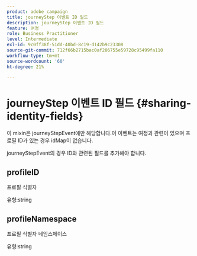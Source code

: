 ```yaml
---
product: adobe campaign
title: journeyStep 이벤트 ID 필드
description: journeyStep 이벤트 ID 필드
feature: 여정
role: Business Practitioner
level: Intermediate
exl-id: 9c0ff38f-51dd-40bd-8c19-d142b9c23308
source-git-commit: 712f66b2715bac0af206755e59728c95499fa110
workflow-type: tm+mt
source-wordcount: '60'
ht-degree: 21%

---
```


# journeyStep 이벤트 ID 필드 {#sharing-identity-fields}

이 mixin은 journeyStepEvent에만 해당합니다.이 이벤트는 여정과 관련이 있으며 프로필 ID가 있는 경우 idMap이 없습니다.

journeyStepEvent의 경우 ID와 관련된 필드를 추가해야 합니다.

## profileID

프로필 식별자

유형:string

## profileNamespace

프로필 식별자 네임스페이스

유형:string
